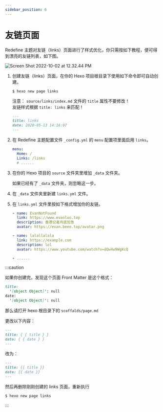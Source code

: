 ```yaml
---
sidebar_position: 6
---
```



# 友链页面

Redefine 主题对友链（links）页面进行了样式优化，你只需按如下教程，便可得到漂亮的友链列表，如下图。

![Screen Shot 2022-10-02 at 12.32.44 PM](https://evan.beee.top/img/Screen%20Shot%202022-10-02%20at%2012.32.44%20PM.png)

1. 创建友链（links）页面，在你的 Hexo 项目根目录下使用如下命令即可自动创建。
   ```shell
   $ hexo new page links
   ```

   注意：
   `source/links/index.md` 文件的 `title` 属性不要修改！  
   友链样式根据 `title: links` 来匹配！
   
   ```markdown
   ---
   title: links
   date: 2020-05-13 14:16:07
   ---
   ```
   
1. 在 Redefine 主题配置文件 `_config.yml` 的 `menu` 配置项里面启用 `links`。
   ```yaml
   menu:
     Home: /
     Links: /links
     # ......
   ```

1. 在你的 Hexo 项目的 `source` 文件夹里增加 `_data` 文件夹。
   
   如果已经有了 `_data` 文件夹，则忽略这一步。
   
1. 在 `_data` 文件夹里新建 `links.yml` 文件。

1. 在 `links.yml` 文件里按如下格式增加你的友链。

   ```yaml
   - name: EvanNotFound
     link: https://www.evanluo.top
     description: 香港记者月底加急
     avatar: https://evan.beee.top/avatar.png
   
   - name: lalallalala
     link: https://example.com
     description: lol
     avatar: https://www.youtube.com/watch?v=dQw4w9WgXcQ
   
   - ......  
   
   ```
   

:::caution

如果你创建完，发现这个页面 Front Matter 是这个格式：

```markdown
title:
  '[object Object]': null
date:
  '[object Object]': null
```

那么请打开 hexo 根目录下的 `scoffalds/page.md`

更改以下内容：

```markdown
---
title: { { title } }
date: { { date } }
---
```

改为：

```markdown
---
title: {{ title }}
date: {{ date }}
---
```

然后再删除刚刚创建的 links 页面，重新执行

```bash
$ hexo new page links
```

:::

